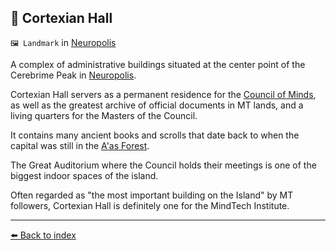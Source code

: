 ## 📖 Cortexian Hall

`🖼️ Landmark` in [Neuropolis](/neuropolis.md)

A complex of administrative buildings situated at the center point of the Cerebrime Peak in [Neuropolis](/neuropolis.md).

Cortexian Hall servers as a permanent residence for the [Council of Minds](/council_of_minds.md), as well as the greatest archive of official documents in MT lands, and a living quarters for the Masters of the Council.

It contains many ancient books and scrolls that date back to when the capital was still in the [A'as Forest](/aas_forest.md).

The Great Auditorium where the Council holds their meetings is one of the biggest indoor spaces of the island.

Often regarded as "the most important building on the Island" by MT followers, Cortexian Hall is definitely one for the MindTech Institute.


----------
[⬅️ Back to index](/index.md#a610_s)